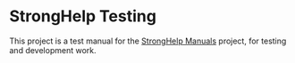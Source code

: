 StrongHelp Testing
==================

This project is a test manual for the [StrongHelp Manuals](https://github.com/riscos-dot-info/stronghelp-manuals) project, for testing and development work.